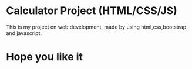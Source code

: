 # Calculator Project (HTML/CSS/JS)
This is my project on web development, made by using html,css,bootstrap and javascript.
# Hope you like it
